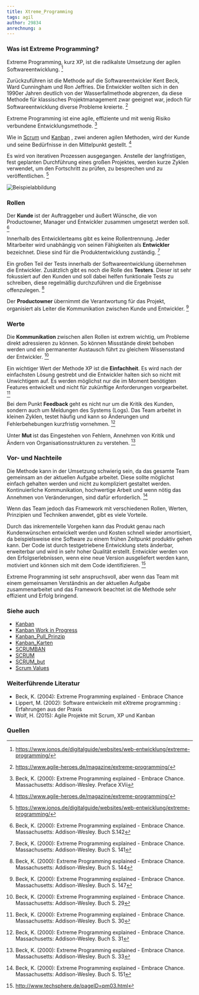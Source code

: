 ```yaml
---
title: Xtreme_Programming
tags: agil 
author: 29834
anrechnung: a
---
```



### Was ist Extreme Programming?

Extreme Programming, kurz XP, ist die radikalste Umsetzung der agilen Softwareentwicklung. [^1]

Zurückzuführen ist die Methode auf die Softwareentwickler Kent Beck, Ward Cunningham und Ron Jeffries. 
Die Entwickler wollten sich in den 1990er Jahren deutlich von der Wasserfallmethode abgrenzen, da diese Methode für klassisches Projektmanagement zwar geeignet war, jedoch für Softwareentwicklung diverse Probleme kreierte. [^2]

Extreme Programming ist eine agile, effiziente und mit wenig Risiko verbundene Entwicklungsmethode. [^3]

Wie in [Scrum](SCRUM.md) und [Kanban](Kanban.md) , zwei anderen agilen Methoden, wird der Kunde und seine Bedürfnisse in den Mittelpunkt gestellt. [^4]

Es wird von iterativen Prozessen ausgegangen. Anstelle der langfristigen, fest geplanten Durchführung eines großen Projektes, werden kurze Zyklen verwendet, um den Fortschritt zu prüfen, zu besprechen und zu veröffentlichen. [^5]

![Beispielabbildung](https://vitolavecchia.altervista.org/wp-content/uploads/2020/05/Extreme-Programming-XP-come-metodologia-di-sviluppo-agile.jpg) 

<html>
<body>
<style>
 div.a { 
	text-align: center;
}
 
<div class="a">
<h1>Veranschaulichung des Extreme Programming Prozess</h1>
</div>
	
</style>
</body>
</html>
	
	
### Rollen  

Der <b> Kunde </b> ist der Auftraggeber und äußert Wünsche, die von Productowner, Manager und Entwickler zusammen umgesetzt werden soll. [^6] 

Innerhalb des Entwicklerteams gibt es keine Rollentrennung. Jeder Mitarbeiter wird unabhängig von seinen Fähigkeiten als <b> Entwickler </b> bezeichnet.
Diese sind für die Produktentwicklung zuständig. [^7]

Ein großen Teil der Tests innerhalb der Softwareentwicklung übernehmen die Entwickler. Zusätzlich gibt es noch die Rolle des <b> Testers</b>. 
Dieser ist sehr fokussiert auf den Kunden und soll dabei helfen funktionale Tests zu schreiben, diese regelmäßig durchzuführen und die Ergebnisse offenzulegen. [^8]

Der <b> Productowner </b> übernimmt die Verantwortung für das Projekt, organisiert als Leiter die Kommunikation zwischen Kunde und Entwickler. [^9]


### Werte
 
Die <b> Kommunikation </b> zwischen allen Rollen ist extrem wichtig, um Probleme direkt adressieren zu können. 
So können Missstände direkt behoben werden und ein permanenter Austausch führt zu gleichem Wissensstand der Entwickler. [^10]

Ein wichtiger Wert der Methode XP ist die <b> Einfachheit</b>. Es wird nach der einfachsten Lösung gestrebt und die Entwickler halten sich so nicht mit Unwichtigem auf. 
Es werden möglichst nur die im Moment benötigten Features entwickelt und nicht für zukünftige Anforderungen vorgearbeitet. [^11]

Bei dem Punkt <b> Feedback </b> geht es nicht nur um die Kritik des Kunden, sondern auch um Meldungen des Systems (Logs). Das Team arbeitet in kleinen Zyklen, testet häufig und kann so Änderungen und Fehlerbehebungen kurzfristig vornehmen. [^12]

Unter <b> Mut </b> ist das Eingestehen von Fehlern, Annehmen von Kritik und Ändern von Organisationsstrukturen zu verstehen. [^13]


### Vor- und Nachteile

Die Methode kann in der Umsetzung schwierig sein, da das gesamte Team gemeinsam an der aktuellen Aufgabe arbeitet. 
Diese sollte möglichst einfach gehalten werden und nicht zu kompliziert gestaltet werden.
Kontinuierliche Kommunikation, hochwertige Arbeit und wenn nötig das Annehmen von Veränderungen, sind dafür erforderlich. [^14]

Wenn das Team jedoch das Framework mit verschiedenen Rollen, Werten, Prinzipien und Techniken anwendet, gibt es viele Vorteile.

Durch das inkrementelle Vorgehen kann das Produkt genau nach Kundenwünschen entwickelt werden und Kosten schnell wieder amortisiert, 
da beispielsweise eine Software zu einem frühen Zeitpunkt produktiv gehen kann.
Der Code ist durch testgetriebene Entwicklung stets änderbar, erweiterbar und wird in sehr hoher Qualität erstellt. 
Entwickler werden von den Erfolgserlebnissen, wenn eine neue Version ausgeliefert werden kann, motiviert und können sich mit dem Code identifizieren. [^15]

Extreme Programming ist sehr anspruchsvoll, aber wenn das Team mit einem gemeinsamen Verständnis an der aktuellen Aufgabe zusammenarbeitet und das Framework beachtet ist die Methode sehr effizient und Erfolg bringend.

### Siehe auch

* [Kanban](Kanban.md)
* [Kanban Work in Progress](Kanban_Work_in_Progress.md)
* [Kanban_Pull_Prinzip](Kanban_Pull_Prinzip.md)
* [Kanban_Karten](Kanban_Karten.md)
* [SCRUMBAN](SCRUMBAN.md)
* [SCRUM](SCRUM.md)
* [SCRUM_but](SCRUM_but.md)
* [Scrum Values](Scrum_Values.md)


### Weiterführende Literatur

* Beck, K. (2004): Extreme Programming explained - Embrace Chance
* Lippert, M. (2002): Software entwickeln mit eXtreme programming : Erfahrungen aus der Praxis
* Wolf, H. (2015): Agile Projekte mit Scrum, XP und Kanban


### Quellen

[^1]: https://www.ionos.de/digitalguide/websites/web-entwicklung/extreme-programming/
[^2]: https://www.agile-heroes.de/magazine/extreme-programming/
[^3]: Beck, K. (2000): Extreme Programming explained - Embrace Chance. Massachusetts:  Addison-Wesley. Preface XVii
[^4]: https://www.agile-heroes.de/magazine/extreme-programming/
[^5]: https://www.ionos.de/digitalguide/websites/web-entwicklung/extreme-programming/
[^6]: Beck, K. (2000): Extreme Programming explained - Embrace Chance. Massachusetts:  Addison-Wesley. Buch S.142
[^7]: Beck, K. (2000): Extreme Programming explained - Embrace Chance. Massachusetts:  Addison-Wesley. Buch S. 141
[^8]: Beck, K. (2000): Extreme Programming explained - Embrace Chance. Massachusetts:  Addison-Wesley. Buch S. 144
[^9]: Beck, K. (2000): Extreme Programming explained - Embrace Chance. Massachusetts:  Addison-Wesley. Buch S. 147
[^10]: Beck, K. (2000): Extreme Programming explained - Embrace Chance. Massachusetts:  Addison-Wesley. Buch S. 29
[^11]: Beck, K. (2000): Extreme Programming explained - Embrace Chance. Massachusetts:  Addison-Wesley. Buch S. 30
[^12]: Beck, K. (2000): Extreme Programming explained - Embrace Chance. Massachusetts:  Addison-Wesley. Buch S. 31
[^13]: Beck, K. (2000): Extreme Programming explained - Embrace Chance. Massachusetts:  Addison-Wesley. Buch S. 33
[^14]: Beck, K. (2000): Extreme Programming explained - Embrace Chance. Massachusetts:  Addison-Wesley. Buch S. 151
[^15]: http://www.techsphere.de/pageID=pm03.html
[^16]: Abbildung: http://thedynamicdomain.com/extreme-programming.aspx
